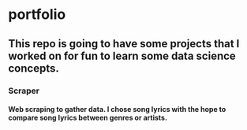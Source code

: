 # portfolio

## This repo is going to have some projects that I worked on for fun to learn some data science concepts. 

### **Scraper**
#### Web scraping to gather data.  I chose song lyrics with the hope to compare song lyrics between genres or artists. 